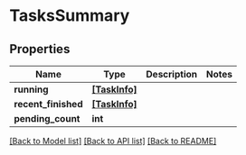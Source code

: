 # TasksSummary


## Properties
Name | Type | Description | Notes
------------ | ------------- | ------------- | -------------
**running** | [**[TaskInfo]**](TaskInfo.md) |  | 
**recent_finished** | [**[TaskInfo]**](TaskInfo.md) |  | 
**pending_count** | **int** |  | 

[[Back to Model list]](../#documentation-for-models) [[Back to API list]](../#documentation-for-api-endpoints) [[Back to README]](../)


